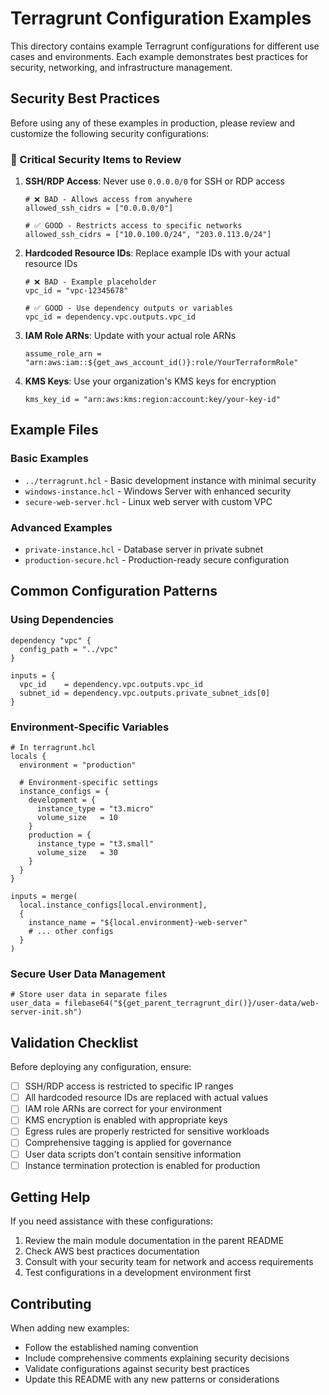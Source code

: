 # Terragrunt Configuration Examples

This directory contains example Terragrunt configurations for different use cases and environments. Each example demonstrates best practices for security, networking, and infrastructure management.

## Security Best Practices

Before using any of these examples in production, please review and customize the following security configurations:

### 🔐 Critical Security Items to Review

1. **SSH/RDP Access**: Never use `0.0.0.0/0` for SSH or RDP access
   ```hcl
   # ❌ BAD - Allows access from anywhere
   allowed_ssh_cidrs = ["0.0.0.0/0"]
   
   # ✅ GOOD - Restricts access to specific networks
   allowed_ssh_cidrs = ["10.0.100.0/24", "203.0.113.0/24"]
   ```

2. **Hardcoded Resource IDs**: Replace example IDs with your actual resource IDs
   ```hcl
   # ❌ BAD - Example placeholder
   vpc_id = "vpc-12345678"
   
   # ✅ GOOD - Use dependency outputs or variables
   vpc_id = dependency.vpc.outputs.vpc_id
   ```

3. **IAM Role ARNs**: Update with your actual role ARNs
   ```hcl
   assume_role_arn = "arn:aws:iam::${get_aws_account_id()}:role/YourTerraformRole"
   ```

4. **KMS Keys**: Use your organization's KMS keys for encryption
   ```hcl
   kms_key_id = "arn:aws:kms:region:account:key/your-key-id"
   ```

## Example Files

### Basic Examples
- `../terragrunt.hcl` - Basic development instance with minimal security
- `windows-instance.hcl` - Windows Server with enhanced security
- `secure-web-server.hcl` - Linux web server with custom VPC

### Advanced Examples
- `private-instance.hcl` - Database server in private subnet
- `production-secure.hcl` - Production-ready secure configuration

## Common Configuration Patterns

### Using Dependencies
```hcl
dependency "vpc" {
  config_path = "../vpc"
}

inputs = {
  vpc_id    = dependency.vpc.outputs.vpc_id
  subnet_id = dependency.vpc.outputs.private_subnet_ids[0]
}
```

### Environment-Specific Variables
```hcl
# In terragrunt.hcl
locals {
  environment = "production"
  
  # Environment-specific settings
  instance_configs = {
    development = {
      instance_type = "t3.micro"
      volume_size   = 10
    }
    production = {
      instance_type = "t3.small"
      volume_size   = 30
    }
  }
}

inputs = merge(
  local.instance_configs[local.environment],
  {
    instance_name = "${local.environment}-web-server"
    # ... other configs
  }
)
```

### Secure User Data Management
```hcl
# Store user data in separate files
user_data = filebase64("${get_parent_terragrunt_dir()}/user-data/web-server-init.sh")
```

## Validation Checklist

Before deploying any configuration, ensure:

- [ ] SSH/RDP access is restricted to specific IP ranges
- [ ] All hardcoded resource IDs are replaced with actual values
- [ ] IAM role ARNs are correct for your environment
- [ ] KMS encryption is enabled with appropriate keys
- [ ] Egress rules are properly restricted for sensitive workloads
- [ ] Comprehensive tagging is applied for governance
- [ ] User data scripts don't contain sensitive information
- [ ] Instance termination protection is enabled for production

## Getting Help

If you need assistance with these configurations:
1. Review the main module documentation in the parent README
2. Check AWS best practices documentation
3. Consult with your security team for network and access requirements
4. Test configurations in a development environment first

## Contributing

When adding new examples:
- Follow the established naming convention
- Include comprehensive comments explaining security decisions
- Validate configurations against security best practices
- Update this README with any new patterns or considerations
